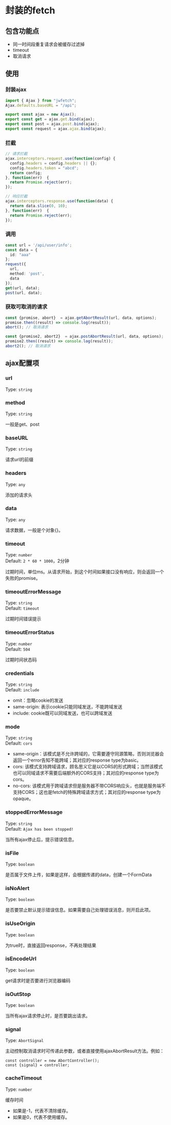 # 封装的fetch

## 包含功能点

- 同一时间段重复请求会被缓存过滤掉
- timeout
- 取消请求

## 使用

### 封装ajax

``` ts
import { Ajax } from "jwfetch";
Ajax.defaults.baseURL = "/api";

export const ajax = new Ajax();
export const get = ajax.get.bind(ajax);
export const post = ajax.post.bind(ajax);
export const request = ajax.ajax.bind(ajax);
```

### 拦截

``` ts
// 请求拦截
ajax.interceptors.request.use(function(config) {
  config.headers = config.headers || {};
  config.headers.token = "abcd";
  return config;
}, function(err)  {
  return Promise.reject(err);
});

// 响应拦截
ajax.interceptors.response.use(function(data) {
  return data.slice(0, 10);
}, function(err)  {
  return Promise.reject(err);
});
```

### 调用

```ts
const url = '/api/user/info';
const data = {
  id: "aaa"
};
request({
  url,
  method: 'post',
  data
});
get(url, data);
post(url, data);
```

### 获取可取消的请求

```ts 
const {promise, abort}  = ajax.getAbortResult(url, data, options);
promise.then((result) => console.log(result));
abort(); // 取消请求

const {promise2, abort2}  = ajax.postAbortResult(url, data, options);
promise2.then((result) => console.log(result));
abort2(); // 取消请求
```

## ajax配置项

### url

Type: `string`

### method

Type: `string`

一般是get、post

### baseURL

Type: `string`

请求url的前缀

### headers

Type: `any`

添加的请求头

### data

Type: `any`

请求数据，一般是个对象{}。

### timeout

Type: `number`
<br>
Default: `2 * 60 * 1000`，2分钟

过期时间，单位ms。从请求开始，到这个时间如果接口没有响应，则会返回一个失败的promise。

### timeoutErrorMessage

Type: `string`
<br>
Default: `timeout`

过期时间错误提示

### timeoutErrorStatus

Type: `number`
<br>
Default: `504`

过期时间状态码

### credentials

Type: `string`
<br>
Default: `include`

- omit：忽略cookie的发送
- same-origin: 表示cookie只能同域发送，不能跨域发送
- include: cookie既可以同域发送，也可以跨域发送

### mode

Type: `string`
<br>
Default: `cors`

- same-origin：该模式是不允许跨域的，它需要遵守同源策略，否则浏览器会返回一个error告知不能跨域；其对应的response type为basic。
- cors: 该模式支持跨域请求，顾名思义它是以CORS的形式跨域；当然该模式也可以同域请求不需要后端额外的CORS支持；其对应的response type为cors。
- no-cors: 该模式用于跨域请求但是服务器不带CORS响应头，也就是服务端不支持CORS；这也是fetch的特殊跨域请求方式；其对应的response type为opaque。

### stoppedErrorMessage
Type: `string`
<br>
Default: `Ajax has been stopped! `

当所有ajax停止后，提示错误信息。
### isFile

Type: `boolean`

是否属于文件上传，如果是这样，会根据传递的data，创建一个FormData

### isNoAlert

Type: `boolean`

是否要禁止默认提示错误信息。如果需要自己处理错误消息，则开启此项。

### isUseOrigin

Type: `boolean`

为true时，直接返回response，不再处理结果

### isEncodeUrl

Type: `boolean`

get请求时是否要进行浏览器编码

### isOutStop

Type: `boolean`

当所有ajax请求停止时，是否要跳出请求。

### signal

Type: `AbortSignal`

主动控制取消请求时可传递此参数，或者直接使用ajaxAbortResult方法。例如：
```
const controller = new AbortController();
const {signal} = controller;
```

### cacheTimeout

Type: `number`

缓存时间
- 如果是-1，代表不清除缓存。
- 如果是0，代表不使用缓存。
